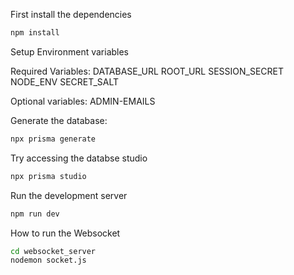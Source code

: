 First install the dependencies

```bash
npm install
```

Setup Environment variables

Required Variables:
DATABASE_URL
ROOT_URL
SESSION_SECRET
NODE_ENV
SECRET_SALT

Optional variables:
ADMIN-EMAILS

Generate the database:
```bash
npx prisma generate
```

Try accessing the databse studio
```bash
npx prisma studio
```

Run the development server

```bash
npm run dev
```

How to run the Websocket
```bash
cd websocket_server
nodemon socket.js
```